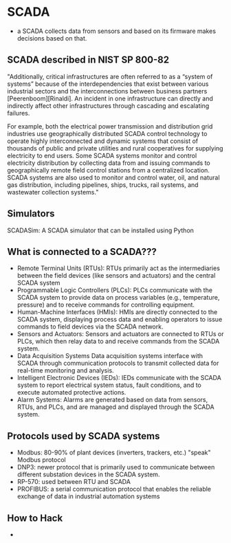 # SCADA

- a SCADA collects data from sensors and based on its firmware makes decisions based on that.

## SCADA described in NIST SP 800-82
"Additionally, critical infrastructures are often referred to as a “system of systems” because of the
interdependencies that exist between various industrial sectors and the interconnections between
business partners [Peerenboom][Rinaldi]. An incident in one infrastructure can directly and
indirectly affect other infrastructures through cascading and escalating failures. 

For example, both the electrical power transmission and distribution grid industries use
geographically distributed SCADA control technology to operate highly interconnected and
dynamic systems that consist of thousands of public and private utilities and rural cooperatives
for supplying electricity to end users. Some SCADA systems monitor and control electricity
distribution by collecting data from and issuing commands to geographically remote field control
stations from a centralized location. SCADA systems are also used to monitor and control water,
oil, and natural gas distribution, including pipelines, ships, trucks, rail systems, and wastewater
collection systems."

## Simulators
SCADASim: A SCADA simulator that can be installed using Python

## What is connected to a SCADA???
- Remote Terminal Units (RTUs): RTUs primarily act as the intermediaries between the field devices (like sensors and actuators) and the central SCADA system
- Programmable Logic Controllers (PLCs): PLCs communicate with the SCADA system to provide data on process variables (e.g., temperature, pressure) and to receive commands for controlling equipment.
- Human-Machine Interfaces (HMIs): HMIs are directly connected to the SCADA system, displaying process data and enabling operators to issue commands to field devices via the SCADA network.
- Sensors and Actuators: Sensors and actuators are connected to RTUs or PLCs, which then relay data to and receive commands from the SCADA system.
- Data Acquisition Systems Data acquisition systems interface with SCADA through communication protocols to transmit collected data for real-time monitoring and analysis.
- Intelligent Electronic Devices (IEDs): IEDs communicate with the SCADA system to report electrical system status, fault conditions, and to execute automated protective actions.
- Alarm Systems: Alarms are generated based on data from sensors, RTUs, and PLCs, and are managed and displayed through the SCADA system.

## Protocols used by SCADA systems
- Modbus: 80-90% of plant devices (inverters, trackers, etc.) "speak" Modbus protocol
- DNP3: newer protocol that is primarily used to communicate between different substation devices in the SCADA system.
- RP-570: used between RTU and SCADA
- PROFIBUS: a serial communication protocol that enables the reliable exchange of data in industrial automation systems

## How to Hack
- 
